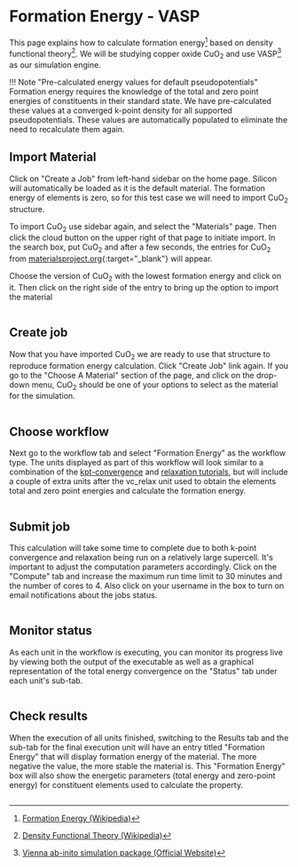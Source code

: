 # Formation Energy - VASP

This page explains how to calculate formation energy[^1] based on density
functional theory[^2]. We will be studying copper oxide CuO<sub>2</sub> and use
VASP[^3] as our simulation engine.

!!! Note "Pre-calculated energy values for default pseudopotentials"
    Formation energy requires the knowledge of the total and zero point energies
    of constituents in their standard state. We have pre-calculated these values
    at a converged k-point density for all supported pseudopotentials. These
    values are automatically populated to eliminate the need to recalculate them
    again.


## Import Material

Click on "Create a Job" from left-hand sidebar on the home page. Silicon will
automatically be loaded as it is the default material. The formation energy of
elements is zero, so for this test case we will need to import CuO<sub>2</sub>
structure.

To import CuO<sub>2</sub> use sidebar again, and select the "Materials" page.
Then click the cloud button on the upper right of that page to initiate import.
In the search box, put CuO<sub>2</sub> and after a few seconds, the entries for
CuO<sub>2</sub> from [materialsproject.org](
https://materialsproject.org){:target="_blank"} will appear.

Choose the version of CuO<sub>2</sub> with the lowest formation energy and click
on it. Then click on the right side of the entry to bring up the option to
import the material

<img data-gifffer="/images/tutorials/ImportCuO2.gif" />

## Create job

Now that you have imported CuO<sub>2</sub> we are ready to use that structure to
reproduce formation energy calculation. Click "Create Job" link again. If you go
to the "Choose A Material" section of the page, and click on the drop-down menu,
CuO<sub>2</sub> should be one of your options to select as the material for the
simulation.

<img data-gifffer="/images/tutorials/CreateCuO2.gif" />

## Choose workflow

Next go to the workflow tab and select "Formation Energy" as the workflow type.
The units displayed as part of this workflow will look similar to a combination
of the [kpt-convergence](kpt-convergence) and [relaxation tutorials](
relaxation), but will include a couple of extra units after the vc_relax unit
used to obtain the elements total and zero point energies and calculate the
formation energy.

<img data-gifffer="/images/tutorials/SetFormationEnergyWorkflow.gif" />

## Submit job

This calculation will take some time to complete due to both k-point convergence
and relaxation being run on a relatively large supercell. It's important to
adjust the computation parameters accordingly. Click on the "Compute" tab and
increase the maximum run time limit to 30 minutes and the number of cores to 4.
Also click on your username in the box to turn on email notifications about the
jobs status.

<img data-gifffer="/images/tutorials/IncreaseComputeFormationE.gif" />

## Monitor status

As each unit in the workflow is executing, you can monitor its progress live by
viewing both the output of the executable as well as a graphical representation
of the total energy convergence on the "Status" tab under each unit's sub-tab.

<img data-gifffer="/images/tutorials/FormationEnergyTrackResults.gif" />

## Check results

When the execution of all units finished, switching to the Results tab and the
sub-tab for the final execution unit will have an entry titled "Formation
Energy" that will display formation energy of the material. The more
negative the value, the more stable the material is. This "Formation Energy" box
will also show the energetic parameters (total energy and zero-point energy) for
constituent elements used to calculate the property.

<img data-gifffer="/images/tutorials/FinalFormationEnergy.png" />

[^1]: [Formation Energy (Wikipedia)](https://en.wikipedia.org/wiki/Standard_Gibbs_free_energy_of_formation)
[^2]: [Density Functional Theory (Wikipedia)](https://en.wikipedia.org/wiki/Density_functional_theory)
[^3]: [Vienna ab-inito simulation package (Official Website)](https://www.vasp.at/)
